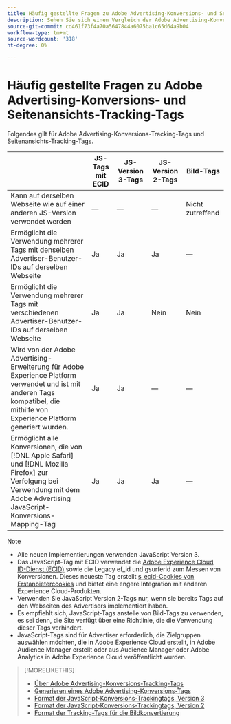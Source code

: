 ```yaml
---
title: Häufig gestellte Fragen zu Adobe Advertising-Konversions- und Seitenansichts-Tracking-Tags
description: Sehen Sie sich einen Vergleich der Adobe Advertising-Konversions- und Seitenansichts-Tracking-Tags an.
source-git-commit: cd461f73f4a70a5647844a6075ba1c65d64a9b04
workflow-type: tm+mt
source-wordcount: '318'
ht-degree: 0%

---
```


# Häufig gestellte Fragen zu Adobe Advertising-Konversions- und Seitenansichts-Tracking-Tags

Folgendes gilt für Adobe Advertising-Konversions-Tracking-Tags und Seitenansichts-Tracking-Tags.

|  | JS-Tags mit ECID | JS-Version 3-Tags | JS-Version 2-Tags | Bild-Tags |
| ---- | ---- | ---- | ---- | ---- |
| Kann auf derselben Webseite wie auf einer anderen JS-Version verwendet werden | — | — | — | Nicht zutreffend |
| Ermöglicht die Verwendung mehrerer Tags mit denselben Advertiser-Benutzer-IDs auf derselben Webseite | Ja | Ja | Ja | — |
| Ermöglicht die Verwendung mehrerer Tags mit verschiedenen Advertiser-Benutzer-IDs auf derselben Webseite | Ja | Ja | Nein | Nein |
| Wird von der Adobe Advertising-Erweiterung für Adobe Experience Platform verwendet und ist mit anderen Tags kompatibel, die mithilfe von Experience Platform generiert wurden. | Ja | Ja | — | — |
| Ermöglicht alle Konversionen, die von [!DNL Apple Safari] und [!DNL Mozilla Firefox] zur Verfolgung bei Verwendung mit dem Adobe Advertising JavaScript-Konversions-Mapping-Tag | Ja | Ja | Ja | — |

<!-- add link to page on conversion mapping tag above? -->

>[!NOTE]
>
>* Alle neuen Implementierungen verwenden JavaScript Version 3.
>* Das JavaScript-Tag mit ECID verwendet die [Adobe Experience Cloud ID-Dienst (ECID)](https://experienceleague.adobe.com/docs/id-service/using/intro/overview.html) sowie die Legacy ef_id und gsurferid zum Messen von Konversionen. Dieses neueste Tag erstellt [s_ecid-Cookies von Erstanbietercookies](https://experienceleague.adobe.com/docs/core-services/interface/administration/ec-cookies/cookies-first-party.html) und bietet eine engere Integration mit anderen Experience Cloud-Produkten.
>* Verwenden Sie JavaScript Version 2-Tags nur, wenn sie bereits Tags auf den Webseiten des Advertisers implementiert haben.
>* Es empfiehlt sich, JavaScript-Tags anstelle von Bild-Tags zu verwenden, es sei denn, die Site verfügt über eine Richtlinie, die die Verwendung dieser Tags verhindert.
>* JavaScript-Tags sind für Advertiser erforderlich, die Zielgruppen auswählen möchten, die in Adobe Experience Cloud erstellt, in Adobe Audience Manager erstellt oder aus Audience Manager oder Adobe Analytics in Adobe Experience Cloud veröffentlicht wurden.


>[!MORELIKETHIS]
>
>* [Über Adobe Advertising-Konversions-Tracking-Tags](/help/search-social-commerce/tracking/conversion-tracking-advertising.md)
>* [Generieren eines Adobe Advertising-Konversions-Tags](/help/search-social-commerce/tools/conversion-tag-generate.md)
>* [Format der JavaScript-Konversions-Trackingtags, Version 3](/help/search-social-commerce/tracking/format-conversion-tag-jsv3.md)
>* [Format der JavaScript-Konversions-Trackingtags, Version 2](/help/search-social-commerce/tracking/format-conversion-tag-jsv2.md)
>* [Format der Tracking-Tags für die Bildkonvertierung](/help/search-social-commerce/tracking/format-conversion-tag-image.md)


<!-- add if I keep the file:  
>* The Adobe Advertising JavaScript conversion mapping tag
-->
